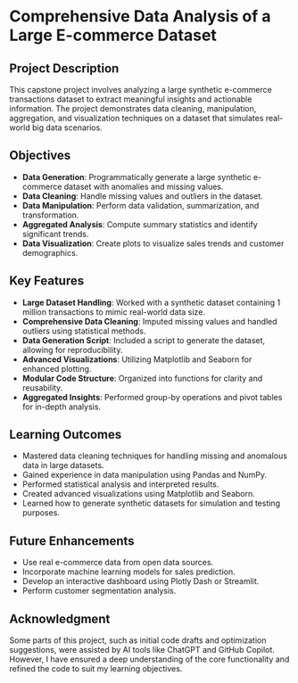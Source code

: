 # Comprehensive Data Analysis of a Large E-commerce Dataset

## Project Description

This capstone project involves analyzing a large synthetic e-commerce transactions dataset to extract meaningful insights and actionable information. The project demonstrates data cleaning, manipulation, aggregation, and visualization techniques on a dataset that simulates real-world big data scenarios.

## Objectives

- **Data Generation**: Programmatically generate a large synthetic e-commerce dataset with anomalies and missing values.
- **Data Cleaning**: Handle missing values and outliers in the dataset.
- **Data Manipulation**: Perform data validation, summarization, and transformation.
- **Aggregated Analysis**: Compute summary statistics and identify significant trends.
- **Data Visualization**: Create plots to visualize sales trends and customer demographics.

## Key Features

- **Large Dataset Handling**: Worked with a synthetic dataset containing 1 million transactions to mimic real-world data size.
- **Comprehensive Data Cleaning**: Imputed missing values and handled outliers using statistical methods.
- **Data Generation Script**: Included a script to generate the dataset, allowing for reproducibility.
- **Advanced Visualizations**: Utilizing Matplotlib and Seaborn for enhanced plotting.
- **Modular Code Structure**: Organized into functions for clarity and reusability.
- **Aggregated Insights**: Performed group-by operations and pivot tables for in-depth analysis.

## Learning Outcomes

- Mastered data cleaning techniques for handling missing and anomalous data in large datasets.
- Gained experience in data manipulation using Pandas and NumPy.
- Performed statistical analysis and interpreted results.
- Created advanced visualizations using Matplotlib and Seaborn.
- Learned how to generate synthetic datasets for simulation and testing purposes.

## Future Enhancements

- Use real e-commerce data from open data sources.
- Incorporate machine learning models for sales prediction.
- Develop an interactive dashboard using Plotly Dash or Streamlit.
- Perform customer segmentation analysis.

## Acknowledgment

Some parts of this project, such as initial code drafts and optimization suggestions, were assisted by AI tools like ChatGPT and GitHub Copilot. However, I have ensured a deep understanding of the core functionality and refined the code to suit my learning objectives.